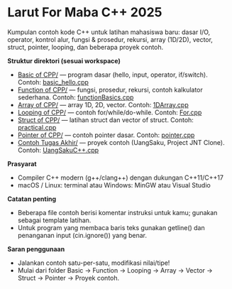 # Larut For Maba C++ 2025

Kumpulan contoh kode C++ untuk latihan mahasiswa baru: dasar I/O, operator, kontrol alur, fungsi & prosedur, rekursi, array (1D/2D), vector, struct, pointer, looping, dan beberapa proyek contoh.

**Struktur direktori (sesuai workspace)**
- [Basic of CPP/](Basic%20of%20CPP/basic_hello.cpp) — program dasar (hello, input, operator, if/switch). Contoh: [basic_hello.cpp](Basic%20of%20CPP/basic_hello.cpp)
- [Function of CPP/](Function%20of%20CPP/functionBasics.cpp) — fungsi, prosedur, rekursi, contoh kalkulator sederhana. Contoh: [functionBasics.cpp](Function%20of%20CPP/functionBasics.cpp)
- [Array of CPP/](Array%20of%20CPP/1DArray.cpp) — array 1D, 2D, vector. Contoh: [1DArray.cpp](Array%20of%20CPP/1DArray.cpp)
- [Looping of CPP/](Looping%20of%20CPP/For.cpp) — contoh for/while/do-while. Contoh: [For.cpp](Looping%20of%20CPP/For.cpp)
- [Struct of CPP/](Struct%20of%20CPP/practical.cpp) — latihan struct dan vector of struct. Contoh: [practical.cpp](Struct%20of%20CPP/practical.cpp)
- [Pointer of CPP/](Pointer%20of%20CPP/pointer.cpp) — contoh pointer dasar. Contoh: [pointer.cpp](Pointer%20of%20CPP/pointer.cpp)
- [Contoh Tugas Akhir/](Contoh%20Tugas%20Akhir/Project%20Uang%20Saku/UangSakuC++.cpp) — proyek contoh (UangSaku, Project JNT Clone). Contoh: [UangSakuC++.cpp](Contoh%20Tugas%20Akhir/Project%20Uang%20Saku/UangSakuC++.cpp)

**Prasyarat**
- Compiler C++ modern (g++/clang++) dengan dukungan C++11/C++17
- macOS / Linux: terminal atau Windows: MinGW atau Visual Studio

**Catatan penting**
- Beberapa file contoh berisi komentar instruksi untuk kamu; gunakan sebagai template latihan.
- Untuk program yang membaca baris teks gunakan getline() dan penanganan input (cin.ignore()) yang benar.

**Saran penggunaan**
- Jalankan contoh satu-per-satu, modifikasi nilai/tipe!
- Mulai dari folder Basic → Function → Looping → Array → Vector → Struct → Pointer → Proyek contoh.
